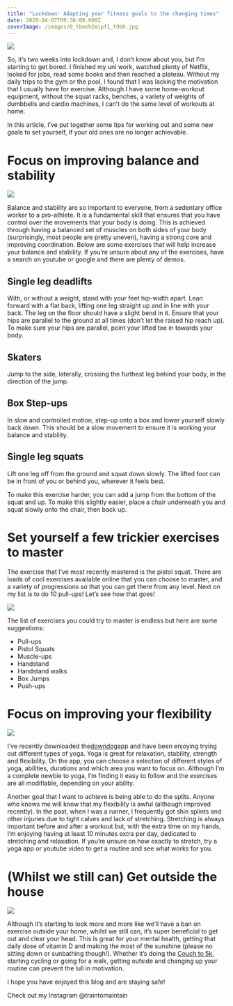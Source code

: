 ```yaml
---
title: "Lockdown: Adapting your fitness goals to the changing times"
date: 2020-04-07T09:36:00.000Z
coverImage: /images/0_tbneh2mipf1_t9bh.jpg
---
```


![](https://miro.medium.com/max/620/0*TBnEH2mipf1_T9bh.jpg)

So, it’s two weeks into lockdown and, I don’t know about you, but I’m starting to get bored. I finished my uni work, watched plenty of Netflix, looked for jobs, read some books and then reached a plateau. Without my daily trips to the gym or the pool, I found that I was lacking the motivation that I usually have for exercise. Although I have some home-workout equipment, without the squat racks, benches, a variety of weights of dumbbells and cardio machines, I can’t do the same level of workouts at home.

In this article, I’ve put together some tips for working out and some new goals to set yourself, if your old ones are no longer achievable.

# Focus on improving balance and stability

![](https://miro.medium.com/max/1200/0*BFeO-R4d_clboMDa.jpg)

Balance and stability are so important to everyone, from a sedentary office worker to a pro-athlete. It is a fundamental skill that ensures that you have control over the movements that your body is doing. This is achieved through having a balanced set of muscles on both sides of your body (surprisingly, most people are pretty uneven), having a strong core and improving coordination. Below are some exercises that will help increase your balance and stability. If you’re unsure about any of the exercises, have a search on youtube or google and there are plenty of demos.

## Single leg deadlifts

With, or without a weight, stand with your feet hip-width apart. Lean forward with a flat back, lifting one leg straight up and in line with your back. The leg on the floor should have a slight bend in it. Ensure that your hips are parallel to the ground at all times (don’t let the raised hip reach up). To make sure your hips are parallel, point your lifted toe in towards your body.

## Skaters

Jump to the side, laterally, crossing the furthest leg behind your body, in the direction of the jump.

## Box Step-ups

In slow and controlled motion, step-up onto a box and lower yourself slowly back down. This should be a slow movement to ensure it is working your balance and stability.

## Single leg squats

Lift one leg off from the ground and squat down slowly. The lifted foot can be in front of you or behind you, wherever it feels best.

To make this exercise harder, you can add a jump from the bottom of the squat and up. To make this slightly easier, place a chair underneath you and squat slowly onto the chair, then back up.

# Set yourself a few trickier exercises to master

The exercise that I’ve most recently mastered is the pistol squat. There are loads of cool exercises available online that you can choose to master, and a variety of progressions so that you can get there from any level. Next on my list is to do 10 pull-ups! Let’s see how that goes!

![](https://miro.medium.com/max/860/0*1-dZQanaKUumxQGm.jpg)

The list of exercises you could try to master is endless but here are some suggestions:

- Pull-ups
- Pistol Squats
- Muscle-ups
- Handstand
- Handstand walks
- Box Jumps
- Push-ups

# Focus on improving your flexibility

![](https://miro.medium.com/max/1600/0*ZpgUEWRXXPD1h3Lh.jpg)

I’ve recently downloaded the[downdog](https://www.downdogapp.com/)app and have been enjoying trying out different types of yoga. Yoga is great for relaxation, stability, strength and flexibility. On the app, you can choose a selection of different styles of yoga, abilities, durations and which area you want to focus on. Although I’m a complete newbie to yoga, I’m finding it easy to follow and the exercises are all modifiable, depending on your ability.

Another goal that I want to achieve is being able to do the splits. Anyone who knows me will know that my flexibility is awful (although improved recently). In the past, when I was a runner, I frequently got shin splints and other injuries due to tight calves and lack of stretching. Stretching is always important before and after a workout but, with the extra time on my hands, I’m enjoying having at least 10 minutes extra per day, dedicated to stretching and relaxation. If you’re unsure on how exactly to stretch, try a yoga app or youtube video to get a routine and see what works for you.

# (Whilst we still can) Get outside the house

![](https://miro.medium.com/max/1600/0*OXuQrwJb8cO_7Tee.jpg)

Although it’s starting to look more and more like we’ll have a ban on exercise outside your home, whilst we still can, it’s super beneficial to get out and clear your head. This is great for your mental health, getting that daily dose of vitamin D and making the most of the sunshine (please no sitting down or sunbathing though!). Whether it’s doing the [Couch to 5k](https://www.nhs.uk/live-well/exercise/couch-to-5k-week-by-week/), starting cycling or going for a walk, getting outside and changing up your routine can prevent the lull in motivation.

I hope you have enjoyed this blog and are staying safe!

Check out my Instagram @traintomaintain
